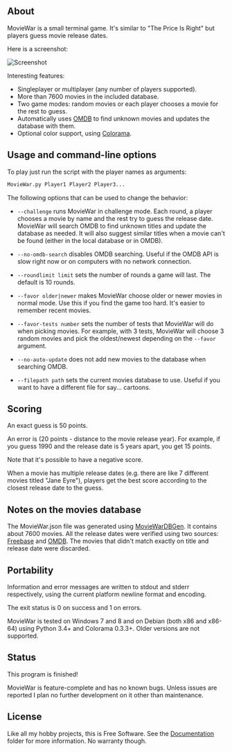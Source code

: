 
## About

MovieWar is a small terminal game. It's similar to "The Price Is Right"
but players guess movie release dates.

Here is a screenshot:

![Screenshot](https://raw.github.com/Beluki/MovieWar/master/Screenshot/Screenshot.png)

Interesting features:

* Singleplayer or multiplayer (any number of players supported).
* More than 7600 movies in the included database.
* Two game modes: random movies or each player chooses a movie for the rest to guess.
* Automatically uses [OMDB][] to find unknown movies and updates the database with them.
* Optional color support, using [Colorama][].

[Colorama]: https://pypi.python.org/pypi/colorama
[OMDB]: http://www.omdbapi.com

## Usage and command-line options

To play just run the script with the player names as arguments:

```bash
MovieWar.py Player1 Player2 Player3...
```

The following options that can be used to change the behavior:

* `--challenge` runs MovieWar in challenge mode. Each round, a player chooses a movie
  by name and the rest try to guess the release date. MovieWar will search OMDB to
  find unknown titles and update the database as needed. It will also suggest similar
  titles when a movie can't be found (either in the local database or in OMDB).

* `--no-omdb-search` disables OMDB searching. Useful if the OMDB API is slow right now
  or on computers with no network connection.

* `--roundlimit limit` sets the number of rounds a game will last. The default is 10 rounds.

* `--favor older|newer` makes MovieWar choose older or newer movies in normal mode. Use this
  if you find the game too hard. It's easier to remember recent movies.

* `--favor-tests number` sets the number of tests that MovieWar will do when picking movies.
  For example, with 3 tests, MovieWar will choose 3 random movies and pick the oldest/newest
  depending on the `--favor` argument.

* `--no-auto-update` does not add new movies to the database when searching OMDB.

* `--filepath path` sets the current movies database to use. Useful if you want to have a
  different file for say... cartoons.

## Scoring

An exact guess is 50 points.

An error is (20 points - distance to the movie release year). For example, if you guess
1990 and the release date is 5 years apart, you get 15 points.

Note that it's possible to have a negative score.

When a movie has multiple release dates (e.g. there are like 7 different movies titled
"Jane Eyre"), players get the best score according to the closest release date to the guess.

## Notes on the movies database

The MovieWar.json file was generated using [MovieWarDBGen][]. It contains about 7600 movies.
All the release dates were verified using two sources: [Freebase][] and [OMDB][]. The movies
that didn't match exactly on title and release date were discarded.

[MovieWarDBGen]: https://github.com/Beluki/MovieWarDBGen
[Freebase]: https://www.freebase.com
[OMDB]: http://www.omdbapi.com

## Portability

Information and error messages are written to stdout and stderr
respectively, using the current platform newline format and encoding.

The exit status is 0 on success and 1 on errors.

MovieWar is tested on Windows 7 and 8 and on Debian (both x86 and x86-64)
using Python 3.4+ and Colorama 0.3.3+. Older versions are not supported.

## Status

This program is finished!

MovieWar is feature-complete and has no known bugs. Unless issues are reported
I plan no further development on it other than maintenance.

## License

Like all my hobby projects, this is Free Software. See the [Documentation][]
folder for more information. No warranty though.

[Documentation]: https://github.com/Beluki/MovieWar/tree/master/Documentation

